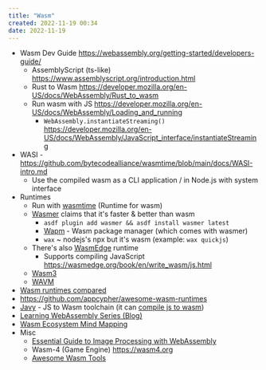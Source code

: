 ```yaml
---
title: "Wasm"
created: 2022-11-19 00:34
date: 2022-11-19
---
```


- Wasm Dev Guide https://webassembly.org/getting-started/developers-guide/
  - AssemblyScript (ts-like) https://www.assemblyscript.org/introduction.html
  - Rust to Wasm https://developer.mozilla.org/en-US/docs/WebAssembly/Rust_to_wasm
  - Run wasm with JS https://developer.mozilla.org/en-US/docs/WebAssembly/Loading_and_running
    - `WebAssembly.instantiateStreaming()` https://developer.mozilla.org/en-US/docs/WebAssembly/JavaScript_interface/instantiateStreaming
- WASI - https://github.com/bytecodealliance/wasmtime/blob/main/docs/WASI-intro.md
  - Use the compiled wasm as a CLI application / in Node.js with system interface
- Runtimes
  - Run with [wasmtime](https://wasmtime.dev) (Runtime for wasm)
  - [Wasmer](https://wasmer.io/wasmer-vs-wasmtime) claims that it's faster & better than wasm
    - `asdf plugin add wasmer && asdf install wasmer latest`
    - [Wapm](https://wapm.io) - Wasm package manager (which comes with wasmer)
    - `wax` ~ nodejs's npx but it's wasm (example: `wax quickjs`)
  - There's also [WasmEdge](https://github.com/WasmEdge/WasmEdge) runtime
    - Supports compiling JavaScript https://wasmedge.org/book/en/write_wasm/js.html
  - [Wasm3](https://github.com/wasm3/wasm3)
  - [WAVM](https://wavm.github.io/)
- [Wasm runtimes compared](https://blog.logrocket.com/webassembly-runtimes-compared)
- https://github.com/appcypher/awesome-wasm-runtimes
- [Javy](https://github.com/Shopify/javy) - JS to Wasm toolchain (it can [compile js to wasm](https://github.com/Shopify/javy#compiling-to-webassembly))
- [Learning WebAssembly Series (Blog)](https://blog.ttulka.com/learning-webassembly-series/?ref=hackernoon.com)
- [Wasm Ecosystem Mind Mapping](https://coggle.it/diagram/YgSRKkMks4i53-Ps/t/webassembly-icon-wasm-webassembly)
- Misc
    - [Essential Guide to Image Processing with WebAssembly](https://hackernoon.com/essential-guide-to-image-processing-with-webassembly-q11u33hq)
    - Wasm-4 (Game Engine) https://wasm4.org
    - [Awesome Wasm Tools](https://github.com/vshymanskyy/awesome-wasm-tools)